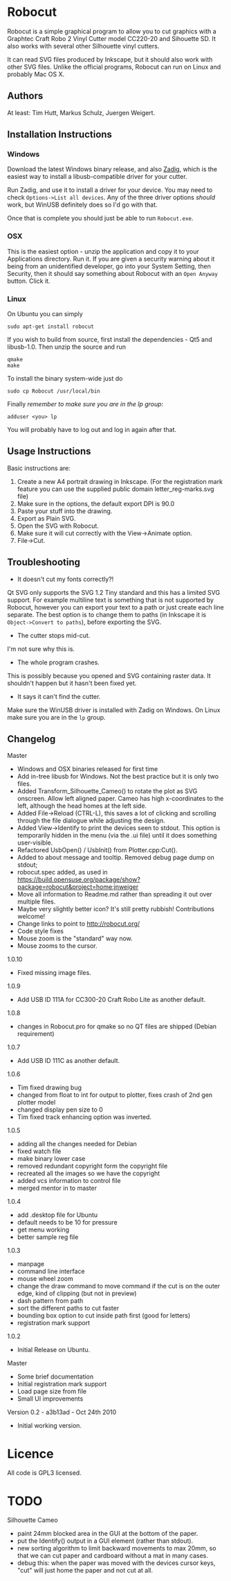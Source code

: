 # Robocut

Robocut is a simple graphical program to allow you to cut graphics with a Graphtec Craft Robo 2 Vinyl Cutter model CC220-20 and Sihouette SD. It also works with several other Silhouette vinyl cutters.

It can read SVG files produced by Inkscape, but it should also work with other SVG files. Unlike the official programs, Robocut can run on Linux and probably Mac OS X.

## Authors

At least: Tim Hutt, Markus Schulz, Juergen Weigert.

## Installation Instructions

### Windows

Download the latest Windows binary release, and also [Zadig](http://zadig.akeo.ie/), which is the easiest way to install a libusb-compatible driver for your cutter.

Run Zadig, and use it to install a driver for your device. You may need to check `Options->List all devices`. Any of the three driver options *should* work, but WinUSB definitely does so I'd go with that.

Once that is complete you should just be able to run `Robocut.exe`.

### OSX

This is the easiest option - unzip the application and copy it to your Applications directory. Run it. If you are given a security warning about it being from an unidentified developer, go into your System Setting, then Security, then it should say something about Robocut with an `Open Anyway` button. Click it.

### Linux

On Ubuntu you can simply

	sudo apt-get install robocut

If you wish to build from source, first install the dependencies - Qt5 and libusb-1.0. Then unzip the source and run

	qmake
	make

To install the binary system-wide just do

	sudo cp Robocut /usr/local/bin

Finally *remember to make sure you are in the lp group*:

	adduser <you> lp

You will probably have to log out and log in again after that.

## Usage Instructions

Basic instructions are:

1. Create a new A4 portrait drawing in Inkscape. (For the registration mark feature you can use the supplied public domain letter_reg-marks.svg file)
2. Make sure in the options, the default export DPI is 90.0
3. Paste your stuff into the drawing.
4. Export as Plain SVG.
5. Open the SVG with Robocut.
6. Make sure it will cut correctly with the View->Animate option.
7. File->Cut.

## Troubleshooting

* It doesn't cut my fonts correctly?!

Qt SVG only supports the SVG 1.2 Tiny standard and this has a limited SVG support. For example multiline text is something that is not supported by Robocut, however you can export your text to a path or just create each line separate.
The best option is to change them to paths (in Inkscape it is `Object->Convert to paths`), before exporting the SVG.

* The cutter stops mid-cut.

I'm not sure why this is.

* The whole program crashes.

This is possibly because you opened and SVG containing raster data. It shouldn't happen but it hasn't been fixed yet.

* It says it can't find the cutter.

Make sure the WinUSB driver is installed with Zadig on Windows. On Linux make sure you are in the `lp` group.

## Changelog

Master

* Windows and OSX binaries released for first time
* Add in-tree libusb for Windows. Not the best practice but it is only two files.
* Added Transform_Silhouette_Cameo() to rotate the plot as SVG onscreen.
  Allow left aligned paper. Cameo has high x-coordinates to the left,
  although the head homes at the left side.
* Added File->Reload (CTRL-L), this saves a lot of clicking and
  scrolling through the file dialogue while adjusting the design.
* Added View->Identify to print the devices seen to stdout. This option is temporarily hidden in the menu
  (via the .ui file) until it does something user-visible.
* Refactored UsbOpen() / UsbInit() from Plotter.cpp:Cut().
* Added to about message and tooltip. Removed debug page dump on stdout;
* robocut.spec added, as used in https://build.opensuse.org/package/show?package=robocut&project=home:jnweiger
* Move all information to Readme.md rather than spreading it out over multiple files.
* Maybe very slightly better icon? It's still pretty rubbish! Contributions welcome!
* Change links to point to http://robocut.org/
* Code style fixes
* Mouse zoom is the "standard" way now.
* Mouse zooms to the cursor.

1.0.10
* Fixed missing image files.

1.0.9
* Add USB ID 111A for CC300-20 Craft Robo Lite as another default.

1.0.8
* changes in Robocut.pro for qmake so no QT files are shipped (Debian requirement)

1.0.7
* Add USB ID 111C as another default.

1.0.6
* Tim fixed drawing bug
* changed from float to int for output to plotter, fixes crash of 2nd
gen plotter model
* changed display pen size to 0
* Tim fixed track enhancing option was inverted.

1.0.5
* adding all the changes needed for Debian
* fixed watch file
* make binary lower case
* removed redundant copyright form the copyright file
* recreated all the images so we have the copyright
* added vcs information to control file
* merged mentor in to master

1.0.4

* add .desktop file for Ubuntu
* default needs to be 10 for pressure
* get menu working
* better sample reg file

1.0.3

* manpage
* command line interface
* mouse wheel  zoom
* change the draw command to move command if the cut is on the outer edge,
kind of clipping (but not in preview)
* dash pattern from path
* sort the different paths to cut faster
* bounding box option to cut inside path first (good for letters)
* registration mark support

1.0.2

* Initial Release on Ubuntu.

Master

* Some brief documentation
* Initial registration mark support
* Load page size from file
* Small UI improvements

Version 0.2 - a3b13ad - Oct 24th 2010

* Initial working version.

# Licence

All code is GPL3 licensed.

# TODO

Silhouette Cameo
  - paint 24mm blocked area in the GUI at the bottom of the paper.
  - put the Identify() output in a GUI element (rather than stdout).
  - new sorting algorithm to limit backward movements
	to max 20mm, so that we can cut paper and cardboard
	without a mat in many cases.
  - debug this: when the paper was moved with the devices cursor keys,
	"cut" will just home the paper and not cut at all.

